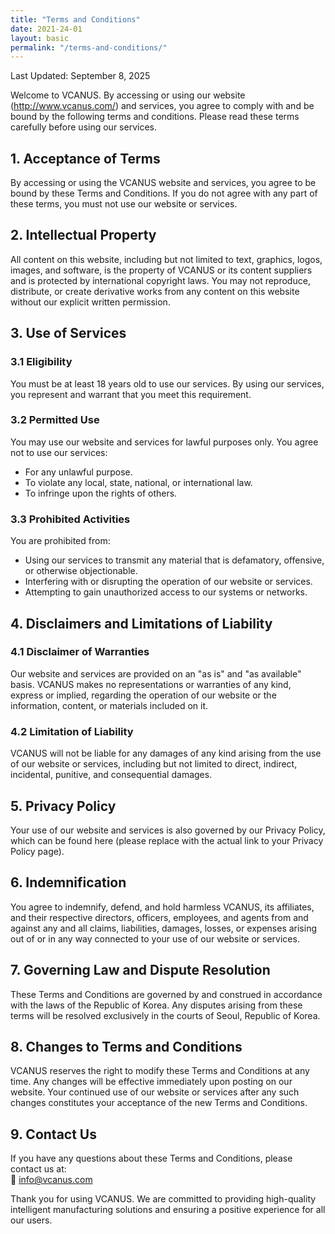 ```yaml
---
title: "Terms and Conditions"
date: 2021-24-01
layout: basic
permalink: "/terms-and-conditions/"
---
```


Last Updated: September 8, 2025

Welcome to VCANUS. By accessing or using our website (http://www.vcanus.com/) and services, you agree to comply with and be bound by the following terms and conditions. Please read these terms carefully before using our services.

## **1. Acceptance of Terms**
By accessing or using the VCANUS website and services, you agree to be bound by these Terms and Conditions. If you do not agree with any part of these terms, you must not use our website or services.

## **2. Intellectual Property**
All content on this website, including but not limited to text, graphics, logos, images, and software, is the property of VCANUS or its content suppliers and is protected by international copyright laws. You may not reproduce, distribute, or create derivative works from any content on this website without our explicit written permission.


## **3. Use of Services**

### 3.1 Eligibility
You must be at least 18 years old to use our services. By using our services, you represent and warrant that you meet this requirement.

### 3.2 Permitted Use
You may use our website and services for lawful purposes only. You agree not to use our services:
- For any unlawful purpose.
- To violate any local, state, national, or international law.
- To infringe upon the rights of others.

### 3.3 Prohibited Activities
You are prohibited from:
- Using our services to transmit any material that is defamatory, offensive, or otherwise objectionable.
- Interfering with or disrupting the operation of our website or services.
- Attempting to gain unauthorized access to our systems or networks.


## **4. Disclaimers and Limitations of Liability**

### 4.1 Disclaimer of Warranties
Our website and services are provided on an "as is" and "as available" basis. VCANUS makes no representations or warranties of any kind, express or implied, regarding the operation of our website or the information, content, or materials included on it.

### 4.2 Limitation of Liability
VCANUS will not be liable for any damages of any kind arising from the use of our website or services, including but not limited to direct, indirect, incidental, punitive, and consequential damages.


## **5. Privacy Policy**
Your use of our website and services is also governed by our Privacy Policy, which can be found here (please replace with the actual link to your Privacy Policy page).


## **6. Indemnification**
You agree to indemnify, defend, and hold harmless VCANUS, its affiliates, and their respective directors, officers, employees, and agents from and against any and all claims, liabilities, damages, losses, or expenses arising out of or in any way connected to your use of our website or services.


## **7. Governing Law and Dispute Resolution**
These Terms and Conditions are governed by and construed in accordance with the laws of the Republic of Korea. Any disputes arising from these terms will be resolved exclusively in the courts of Seoul, Republic of Korea.


## **8. Changes to Terms and Conditions**
VCANUS reserves the right to modify these Terms and Conditions at any time. Any changes will be effective immediately upon posting on our website. Your continued use of our website or services after any such changes constitutes your acceptance of the new Terms and Conditions.


## **9. Contact Us**
If you have any questions about these Terms and Conditions, please contact us at:
<br>
📧 info@vcanus.com

Thank you for using VCANUS. We are committed to providing high-quality intelligent manufacturing solutions and ensuring a positive experience for all our users.

